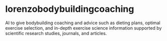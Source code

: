 # lorenzobodybuildingcoaching
AI to give bodybuilding coaching and advice such as dieting plans, optimal exercise selection, and in-depth exercise science information supported by scientific research studies, journals, and articles.
